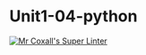 # Unit1-04-python
[![Mr Coxall's Super Linter](https://github.com/ICS3UC-Programming-ChanellaK/Unit1-04-python/workflows/Mr%20Coxall's%20Super%20Linter/badge.svg)](https://github.com/ICS3UC-Programming-ChanellaK/Unit1-04-python/actions/)
